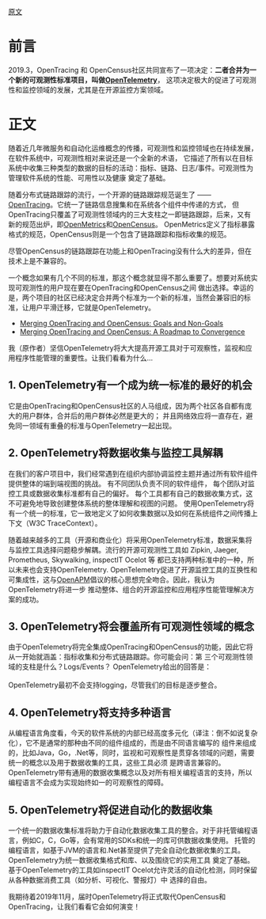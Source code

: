 [原文][src]
# 前言
2019.3，OpenTracing 和 OpenCensus社区共同宣布了一项决定：**二者合并为一个新的可观测性标准项目，叫做[OpenTelemetry][0]**，
这项决定极大的促进了可观测性和监控领域的发展，尤其是在开源监控方案领域。

# 正文
随着近几年微服务和自动化运维概念的传播，可观测性和监控领域也在持续发展，在软件系统中，可观测性相对来说还是一个全新的术语，
它描述了所有以在目标系统中收集三种类型的数据的目标的活动：指标、链路、日志/事件。可观测性为管理软件系统的性能、可用性以及健康
奠定了基础。

随着分布式链路跟踪的流行，一个开源的链路跟踪规范诞生了 —— [OpenTracing][1]。它统一了链路信息搜集和在系统各个组件中传递的方式，
但OpenTracing只覆盖了可观测性领域内的三大支柱之一即链路跟踪，后来，又有新的规范出炉，即[OpenMetrics][2]和[OpenCensus][3]。
OpenMetrics定义了指标暴露格式的规范，OpenCensus则是一个包含了链路跟踪和指标收集的规范。

尽管OpenCensus的链路跟踪在功能上和OpenTracing没有什么大的差异，但在技术上是不兼容的。

一个概念如果有几个不同的标准，那这个概念就显得不那么重要了。想要对系统实现可观测性的用户现在要在OpenTracing和OpenCensus之间
做出选择。幸运的是，两个项目的社区已经决定合并两个标准为一个新的标准，当然会兼容旧的标准，让用户平滑迁移，它就是OpenTelemetry。

- [Merging OpenTracing and OpenCensus: Goals and Non-Goals][3.1]
- [Merging OpenTracing and OpenCensus: A Roadmap to Convergence][3.2]

我（原作者）坚信OpenTelemetry将大大提高开源工具对于可观察性，监视和应用程序性能管理的重要性。让我们看看为什么...

## 1. OpenTelemetry有一个成为统一标准的最好的机会
它是由OpenTracing和OpenCensus社区的人马组成，因为两个社区各自都有庞大的用户群体，合并后的用户群体必然是更大的；
并且网络效应将一直存在，避免同一领域有重叠的标准与OpenTelemetry一起出现。

## 2. OpenTelemetry将数据收集与监控工具解耦
在我们的客户项目中，我们经常遇到在组织内部协调监控主题并通过所有软件组件提供整体的端到端视图的挑战。 有不同团队负责不同的软件组件，
每个团队对监控工具或数据收集标准都有自己的偏好。 每个工具都有自己的数据收集方式，这不可避免地导致创建整体系统的整体理解和视图的问题。 
使用OpenTelemetry将有一个统一的标准，它一致地定义了如何收集数据以及如何在系统组件之间传播上下文（W3C TraceContext）。

随着越来越多的工具（开源和商业化）将采用OpenTelemetry标准，数据采集将与监控工具选择问题稳步解耦。流行的开源可观测性工具如
Zipkin, Jaeger, Prometheus, Skywalking, inspectIT Ocelot 等 都已支持两种标准中的一种，所以未来也会支持OpenTelemetry.
OpenTelemetry促进了开源监控工具的互换性和可集成性，这与[OpenAPM][4]倡议的核心思想完全吻合。因此，我认为OpenTelemetry将进一步
推动整体、组合的开源监控和应用程序性能管理解决方案的成功。

## 3. OpenTelemetry将会覆盖所有可观测性领域的概念
由于OpenTelemetry将完全集成OpenTracing和OpenCensus的功能，因此它将从一开始就涵盖：指标收集和分布式链路跟踪。你可能会问：第
三个可观测性领域的支柱是什么？Logs/Events？ OpenTelemetry给出的回答是：  
<br/>
OpenTelemetry最初不会支持logging，尽管我们的目标是逐步整合。
<br/>

## 4. OpenTelemetry将支持多种语言
从编程语言角度看，今天的软件系统的内部已经高度多元化（译注：倒不如说复杂化），它不是通常的那种由不同的组件组成的，而是由不同语言编写的
组件来组成的，比如Java，Go，.Net等，同时，监视和可观察性是贯穿各领域的问题，需要统一的概念以及用于数据收集的工具，这些工具必须
是跨语言兼容的。OpenTelemetry带有通用的数据收集概念以及对所有相关编程语言的支持，所以编程语言不会成为实现始终如一的可观察性的障碍。

## 5. OpenTelemetry将促进自动化的数据收集
一个统一的数据收集标准将助力于自动化数据收集工具的整合。对于非托管编程语言，例如C，C，Go等，会有常用的SDKs和统一的库可供数据收集使用。
托管的编程语言，如基于JVM的语言和.Net甚至提供了完全自动化数据收集的工具。OpenTelemetry为统一数据收集格式和库、以及围绕它的实用工具
奠定了基础。基于OpenTelemetry的工具如inspectIT Ocelot允许灵活的自动化检测，同时保留从各种数据消费工具（如分析、可视化、警报灯）中
选择的自由。

我期待着2019年11月，届时OpenTelemetry将正式取代OpenCensus和OpenTracing，让我们看看它会如何演变！


[src]: https://www.novatec-gmbh.de/en/blog/5-reasons-why-opentelemetry-will-boost-observability-and-monitoring/
[0]: https://opentelemetry.io
[1]: https://opentracing.io/
[2]: https://openmetrics.io/
[3]: https://opencensus.io/
[3.1]: https://medium.com/opentracing/merging-opentracing-and-opencensus-f0fe9c7ca6f0
[3.2]: https://medium.com/opentracing/a-roadmap-to-convergence-b074e5815289
[4]: https://openapm.io/